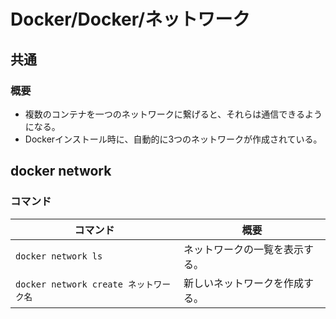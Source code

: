 # Docker/Docker/ネットワーク

## 共通

### 概要

- 複数のコンテナを一つのネットワークに繋げると、それらは通信できるようになる。
- Dockerインストール時に、自動的に3つのネットワークが作成されている。

## docker network

### コマンド

| コマンド                               | 概要                           |
| -------------------------------------- | ------------------------------ |
| `docker network ls`                    | ネットワークの一覧を表示する。 |
| `docker network create ネットワーク名` | 新しいネットワークを作成する。 |
